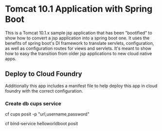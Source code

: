 # Tomcat 10.1 Application with Spring Boot

This is a Tomcat 10.1.x sample jsp application that has been "bootified" to show how to convert a jsp application into a spring boot one. It uses the benefits of spring boot's DI framework to translate servlets, configuration, as well as configuration routes for views and servlets. It's meant to show how to easy the transition from older jsp applications to new cloud native apps.

## Deploy to Cloud Foundry

Additionally this app includes a manifest file to help deploy this app in cloud foundry with the correct configuration. 

### Create db cups service

cf cups posit -p "url,username,password"

cf bind-service helloworldboot posit